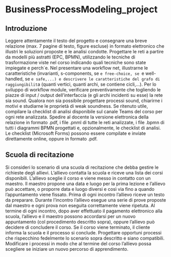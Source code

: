 # BusinessProcessModeling_project

## Introduzione
Leggere attentamente il testo del progetto e consegnare una breve relazione
(max. 7 pagine di testo, figure escluse) in formato elettronico che
illustri le soluzioni proposte e le analisi condotte.
Progettare le reti a partire da modelli più astratti (EPC, BPMN), utilizzando
le tecniche di trasformazione viste nel corso indicando quali tecniche
sono state impiegate e perch´e.
Nel presentare una workflow net, illustrarne le caratteristiche (invarianti,
s-components, se `e free-choice, se `e well-handled, se `e safe,...) e descrivere
le caratteristiche del grafo di raggiungibilit`a (quanti vertici, quanti archi, se
contiene cicli,...).
Per lo sviluppo di workflow module, verificare preventivamente che togliendo
le piazze di input / output dell’interfaccia (e gli archi incidenti su
esse) la rete sia sound.
Qualora non sia possibile progettare processi sound, chiarirne i motivi e
studiarne le proprietà di weak soundness.
Se ritenuto utile, compilare la checklist di analisi disponibile sul canale
Teams del corso per ogni rete analizzata.
Spedire al docente la versione elettronica della relazione in formato .pdf,
i file .pnml di tutte le reti analizzate, i file .bpmn di tutti i diagrammi BPMN
progettati e, opzionalmente, le checklist di analisi. Le checklist (Microsoft
Forms) possono essere compilate e inviate direttamente online, oppure in
formato .pdf.

## Scuola di recitazione

Si consideri lo scenario di una scuola di recitazione che debba gestire le
richieste degli allievi. L’allievo contatta la scuola e riceve una lista dei corsi
disponibili. L’allievo sceglie il corso e viene messo in contatto con un maestro.
Il maestro propone una data e luogo per la prima lezione e l’allievo
può accettare, o proporre data e luogo diversi e così via fino a quando l’appuntamento
viene fissato. Prima di ogni incontro l’allievo riceve un testo da
preparare. Durante l’incontro l’allievo esegue una serie di prove proposte dal
maestro e ogni prova non eseguita correttamente viene ripetuta. Al termine
di ogni incontro, dopo aver effettuato il pagamento elettronico alla scuola,
l’allievo e il maestro possono accordarsi per un nuovo appuntamento (col
procedimento descritto sopra), oppure l’allievo può decidere di concludere il
corso. Se il corso viene terminato, il cliente informa la scuola e il processo si
conclude.
Progettare opportuni processi che rispecchino fedelmente lo scenario sopra
descritto e siano compatibili.
Modificare i processi in modo che al termine del corso l’allievo possa
scegliere se iniziare un nuovo percorso di apprendimento.
